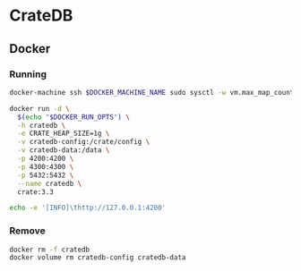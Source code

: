 # CrateDB

## Docker

### Running

```sh
docker-machine ssh $DOCKER_MACHINE_NAME sudo sysctl -w vm.max_map_count=262144
```

```sh
docker run -d \
  $(echo "$DOCKER_RUN_OPTS") \
  -h cratedb \
  -e CRATE_HEAP_SIZE=1g \
  -v cratedb-config:/crate/config \
  -v cratedb-data:/data \
  -p 4200:4200 \
  -p 4300:4300 \
  -p 5432:5432 \
  --name cratedb \
  crate:3.3
```

```sh
echo -e '[INFO]\thttp://127.0.0.1:4200'
```

### Remove

```sh
docker rm -f cratedb
docker volume rm cratedb-config cratedb-data
```
